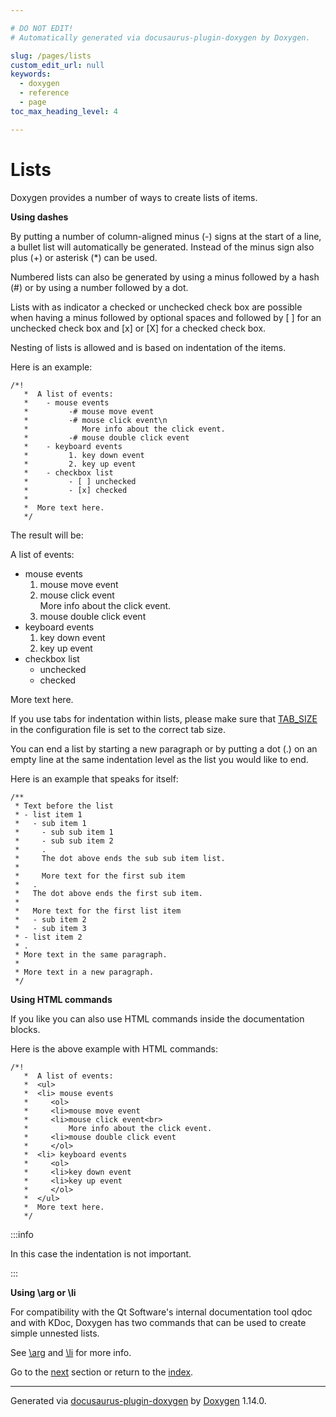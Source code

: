 ```yaml
---

# DO NOT EDIT!
# Automatically generated via docusaurus-plugin-doxygen by Doxygen.

slug: /pages/lists
custom_edit_url: null
keywords:
  - doxygen
  - reference
  - page
toc_max_heading_level: 4

---
```


<div class="doxyPage">

# Lists




<p>Doxygen provides a number of ways to create lists of items.</p>

<p><b>Using dashes</b></p>

<p>By putting a number of column-aligned minus (<span class="doxyComputerOutput">-</span>) signs at the start of a line, a bullet list will automatically be generated. Instead of the minus sign also plus (<span class="doxyComputerOutput">+</span>) or asterisk (<span class="doxyComputerOutput">*</span>) can be used.</p>

<p>Numbered lists can also be generated by using a minus followed by a hash (<span class="doxyComputerOutput">#</span>) or by using a number followed by a dot.</p>

<p>Lists with as indicator a checked or unchecked check box are possible when having a minus followed by optional spaces and followed by <span class="doxyComputerOutput">[ ]</span> for an unchecked check box and <span class="doxyComputerOutput">[x]</span> or <span class="doxyComputerOutput">[X]</span> for a checked check box.</p>

<p>Nesting of lists is allowed and is based on indentation of the items.</p>

<p>Here is an example:</p>


<pre><code>/*! 
   *  A list of events:
   *    - mouse events
   *         -# mouse move event
   *         -# mouse click event\n
   *            More info about the click event.
   *         -# mouse double click event
   *    - keyboard events
   *         1. key down event
   *         2. key up event
   *    - checkbox list
   *         - [ ] unchecked
   *         - [x] checked
   *
   *  More text here.
   */
</code></pre>


<p>The result will be:</p>

<p>A list of events:</p>

<ul class="doxyList ">
<li>mouse events

<ol class="doxyList" type="1">
<li>mouse move event</li>
<li>mouse click event
<br/>
 More info about the click event.</li>
<li>mouse double click event</li>
</ol></li>
<li>keyboard events

<ol class="doxyList" type="1">
<li>key down event</li>
<li>key up event</li>
</ol></li>
<li>checkbox list

<ul class="doxyList  check">
<li class="unchecked">unchecked</li>
</ul>

<ul class="doxyList  check">
<li class="checked">checked</li>
</ul></li>
</ul>

<p>More text here.</p>

<p>If you use tabs for indentation within lists, please make sure that <a href="/web-doxygen/docs/pages/config/#cfg_tab_size">TAB_SIZE</a> in the configuration file is set to the correct tab size.</p>

<p>You can end a list by starting a new paragraph or by putting a dot (<span class="doxyComputerOutput">.</span>) on an empty line at the same indentation level as the list you would like to end.</p>

<p>Here is an example that speaks for itself:</p>


<pre><code>/**
 * Text before the list
 * - list item 1
 *   - sub item 1
 *     - sub sub item 1
 *     - sub sub item 2
 *     . 
 *     The dot above ends the sub sub item list.
 *
 *     More text for the first sub item
 *   .
 *   The dot above ends the first sub item.
 *
 *   More text for the first list item
 *   - sub item 2
 *   - sub item 3
 * - list item 2
 * .
 * More text in the same paragraph.
 *
 * More text in a new paragraph.
 */
</code></pre>


<p><b>Using HTML commands</b></p>

<p>If you like you can also use HTML commands inside the documentation blocks.</p>

<p>Here is the above example with HTML commands:</p>


<pre><code>/*! 
   *  A list of events:
   *  &lt;ul&gt;
   *  &lt;li&gt; mouse events
   *     &lt;ol&gt;
   *     &lt;li&gt;mouse move event
   *     &lt;li&gt;mouse click event&lt;br&gt;
   *         More info about the click event.
   *     &lt;li&gt;mouse double click event
   *     &lt;/ol&gt;
   *  &lt;li&gt; keyboard events
   *     &lt;ol&gt;     
   *     &lt;li&gt;key down event
   *     &lt;li&gt;key up event
   *     &lt;/ol&gt;
   *  &lt;/ul&gt;
   *  More text here.
   */
</code></pre>


:::info
<p>In this case the indentation is not important.</p>
:::


<p><b>Using \arg or \li</b></p>

<p>For compatibility with the Qt Software's internal documentation tool qdoc and with KDoc, Doxygen has two commands that can be used to create simple unnested lists.</p>

<p>See <a href="/web-doxygen/docs/pages/commands/#cmdarg">\arg</a> and <a href="/web-doxygen/docs/pages/commands/#cmdli">\li</a> for more info.</p>
 
Go to the <a href="/docs/pages/grouping/">next</a> section or return to the
 <a href="/docs/">index</a>.


<hr/>

<p class="doxyGeneratedBy">Generated via <a href="https://github.com/xpack/docusaurus-plugin-doxygen">docusaurus-plugin-doxygen</a> by <a href="https://www.doxygen.nl">Doxygen</a> 1.14.0.</p>

</div>
